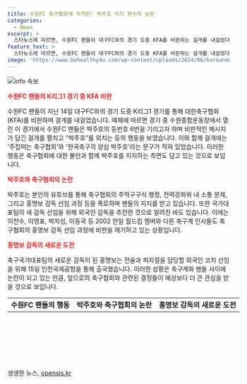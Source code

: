 ```yaml
---
title: 수원FC 축구협회에 직격탄! 박주호 지지 현수막 논란
categories:
  - News
excerpt: >
  스타뉴스에 따르면, 수원FC 팬들이 대구FC와의 경기 도중 KFA를 비판하는 걸개를 내걸었다. 이들은 박주호의 등번호 6번을 기리기 위해 걸개에 주접떠는 축구협회 한국축구의 양심 박주호라는 문구를 달았다. 박주호는 축구협회의 행정과 감독 선임 등을 폭로하며 팬들의 지지를 받고 있으며, 이에 축구계 인사들도 비판을 퍼부었다. 15일에는 홍명보 감독이 외국인 코치를 선임하기 위해 출국한다.
feature_text: >
  스타뉴스에 따르면, 수원FC 팬들이 대구FC와의 경기 도중 KFA를 비판하는 걸개를 내걸었다. 이들은 박주호의 등번호 6번을 기리기 위해 걸개에 주접떠는 축구협회 한국축구의 양심 박주호라는 문구를 달았다. 박주호는 축구협회의 행정과 감독 선임 등을 폭로하며 팬들의 지지를 받고 있으며, 이에 축구계 인사들도 비판을 퍼부었다. 15일에는 홍명보 감독이 외국인 코치를 선임하기 위해 출국한다.
image: 'https://www.behealthy4u.com/wp-content/uploads/2024/06/koreanews.jpg'
---
```


<p><img src="https://www.behealthy4u.com/wp-content/uploads/2024/06/koreanews.jpg" alt="info 속보" /></p>

<p><b><span style="color: #ee2323;">수원FC 팬들의 K리그1 경기 중 KFA 비판</span></b></p>

<p data-ke-size="size16">수원FC 팬들이 지난 14일 대구FC와의 경기 도중 K리그1 경기를 통해 대한축구협회(KFA)를 비판하며 걸개를 내걸었습니다. 매체에 따르면 경기 중 수원종합운동장에서 열린 이 경기에서 수원FC 팬들은 박주호의 등번호 6번을 기리고자 하며 비판적인 메시지가 담긴 걸개를 펼치고 "박주호"를 외치는 등의 행동을 보였습니다. 이와 함께 걸개에는 '주접떠는 축구협회'와 '한국축구의 양심 박주호'라는 문구가 적혀 있었습니다. 이러한 행동은 축구협회에 대한 불만과 함께 박주호를 지지하는 측면도 담고 있는 것으로 보입니다.</p>

<p><b><span style="color: #ee2323;">박주호와 축구협회의 논란</span></b></p>

<p data-ke-size="size16">박주호는 본인의 유튜브를 통해 축구협회의 주먹구구식 행정, 전력강화위 내 소통 문제, 그리고 홍명보 감독 선임 과정 등을 폭로하며 팬들의 지지를 받고 있습니다. 또한 국가대표팀의 새 감독 선임을 위해 외국인 감독을 추천한 것으로 알려진 바도 있습니다. 이에는 이천수, 이영표, 박지성, 이동국 등 2002 한일 월드컵 멤버와 다른 축구계 인사들도 축구협회의 홍명보 감독 선임 과정에 비판을 제기하고 있는 상황입니다.</p>

<p><b><span style="color: #ee2323;">홍명보 감독의 새로운 도전</span></b></p>

<p data-ke-size="size16">축구국가대표팀의 새로운 감독이 된 홍명보는 전술과 피지컬을 담당할 외국인 코치 선임을 위해 15일 인천국제공항을 통해 출국했습니다. 이러한 상황은 축구계와 팬들 사이에 논란이 되고 있는 만큼, 앞으로의 축구협회와 관련된 결정들이 예상보다 더 큰 관심을 받을 것으로 보입니다.</p>

<table style="width: 709px; height: 143px;">
<tbody>
<tr>
<td style="text-align: center; height: 17px;"><b>수원FC 팬들의 행동</b></td>
<td style="text-align: center; height: 17px;"><b>박주호와 축구협회의 논란</b></td>
<td style="text-align: center; height: 17px;"><b>홍명보 감독의 새로운 도전</b></td>
</tr>
</tbody>
</table>
생생한 뉴스, <a href="https://opensis.kr" rel="dofollow">opensis.kr</a>


